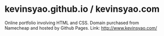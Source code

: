 # kevinsyao.github.io / kevinsyao.com

Online portfolio involving HTML and CSS.
Domain purchased from Namecheap and hosted by Github Pages.
Link: http://www.kevinsyao.com/
